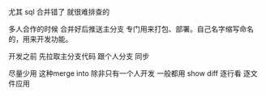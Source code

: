 尤其 sql 合并错了 就很难排查的

多人合作的时候 合并好后推送主分支 专门用来打包、部署。自己名字缩写命名的，用来开发功能。

开发之前 先拉取主分支代码 跟个人分支 同步

 尽量少用 这种merge into 除非只有一个人开发 一般都用 show diff 逐行看 逐文件应用